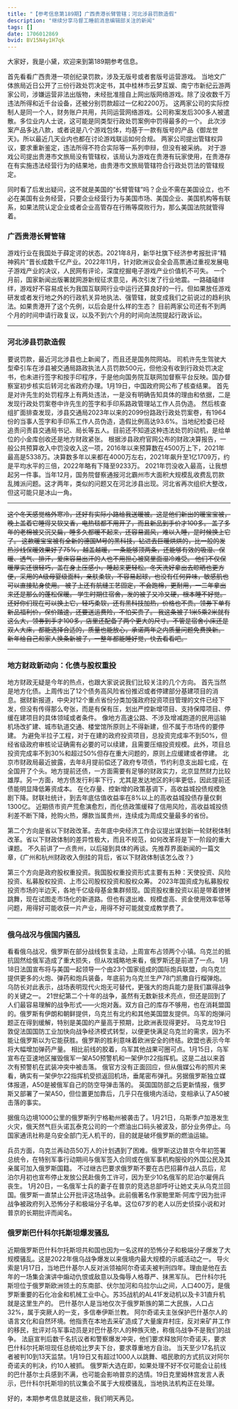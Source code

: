 ```yaml
---
title: "【参考信息第189期】广西贵港长臂管辖；河北涉县罚款造假"
description: "继续分享马督工睡前消息编辑部关注的新闻"
tags: []
date: 1706012869
bvid: BV15N4y1H7qk
---
```

大家好，我是小黛，欢迎来到第189期参考信息。

首先看看广西贵港一项创纪录罚款，涉及无版号或者套版号运营游戏。
当地文广体旅局近日公开了三份行政处罚决定书，其中桂林市云梦互娱、南宁市新纪云游两家公司，涉嫌运营非法出版物，未经批准擅自上网出版网络游戏。除了没收数千万违法所得和近千台设备，还被分别罚款超过一亿和2200万。
这两家公司的实际控制人是同一个人，财务账户共用，共同运营网络游戏。公司称案发后300多人被遣散。多位业内人士说，这可能是同类型行政处罚案例中罚得最多的一个。
此次涉案产品多达八款，或者说是八个游戏包体，均基于一款有版号的产品《御龙世天》。所以最近几天业内也都在讨论游戏联运如何合规。
两家公司提出管辖权异议，要求重新鉴定，违法所得不符合实际等一系列申辩，但没有被采纳。
对于游戏公司提出贵港市文旅局没有管辖权，该局认为游戏在贵港有玩家使用，在贵港存在有实施违法经营行为的结果地，由贵港市文旅局管辖符合行政处罚法的管辖规定。

同时看了后发出疑问，这不就是美国的“长臂管辖”吗？企业不需在美国设立，也不必在美国有业务经营，只要企业经营行为与美国市场、美国企业、美国机构等有联系，如果法院认定企业或者企业高管存在行贿等腐败行为，那么美国法院就管得着。

### 广西贵港长臂管辖

游戏行业在我国处于薛定谔的状态。2021年8月，新华社旗下经济参考报批评“精神鸦片”晋长成数千亿产业。2022年11月，针对欧洲议会全会高票通过重视发展电子游戏产业的决议，人民网有评论，深度挖掘电子游戏产业价值机不可失。
一个月前，国家新闻出版署就网游新规征求意见，再次引发了行业地震。一路磕磕绊绊，游戏好不容易成长为我国互联网行业中运行还算良好的一行。但如果放任游戏研发或者发行地之外的行政机关异地执法、强管辖，就变成我们之前说过的趋利执法。如果贵港开了这个先例，以后会是什么样的生态？
目前两家公司还有不到两个月的时间申请行政复议，以及不到六个月的时间向法院提起行政诉讼。

---

### 河北涉县罚款造假

要说罚款，最近河北涉县也上新闻了，而且还是国务院网站。
司机许先生驾驶大型牵引车在涉县被交通局路政执法人员罚款500元，但他没有收到行政处罚决定书，也未进行签字和按手印程序，于是他向国务院互联网加督察平台反映。国办督察室初步核实后转河北省政府办理。1月19日，中国政府网公布了核查结果。
首先是对许先生的处罚程序上有两处违法，一是没有明确告知具体的理由和依据，二是发现行政处罚案卷中许先生的签字和手印系路政管理站工作人员伪造。
然后核查组扩面排查发现，涉县交通局2023年以来的2099份路政行政处罚案卷，有1964份的当事人签字和手印系工作人员伪造，造假比例高达93.6%。当地纪检委已经追责问责县交通局书记、局长等五人。目前还不知道这种违法处罚的动机，是给单位的小金库创收还是地方财政紧张。
根据涉县政府官网公布的财政决算报告，一般公共预算收入中罚没收入这一项，2016年以来预算数在4500万上下，2021年最高是5338万。决算数多年以来都在4000万左右，2021年飙升至1亿1709万，约是平均水平的三倍，2022年略有下降至9233万。
2021年罚没收入最高，让我想起另一件事。当年12月，国务院督察通报河北霸州市大面积大规模乱收费乱罚款乱摊派问题。这才两年，类似的问题又在河北涉县出现。河北省再次组织大整改，但这可能只是冰山一角。

---

<strike>这个冬天感觉格外寒冷，还好有实际小路给我送暖被。这是他们新出的暖宝宝被，晚上盖着它睡得又软又香，电热毯都不用开了，而且新品到手价才100多。
盖了多年的老棉被又沉又扁，睡多久都暖不起来，还容易漏风，难以入睡，是时候换上它了。
这款暖宝宝被有全新的德国M号的黑科技，钻进去巨暖烘烘的，比一般的发热沙线保暖效果好了75%，越盖越暖，一条能够顶两条，还能够有效的吸湿、保暖、透气、排汗，爱床容易出汗的人也不用担心被窝里面湿冷难受。
他们不仅保暖厚实还很轻巧，盖在身上压感小，睡起来更轻松。冬天洗好拿出去晾晒也更方便，采用的A级母婴级面料，亲肤柔软，不容易起球，也没有任何异味，敏感肌也可以直接贴身使用。
被子上还有航缝工艺固定，不会跑棉，更耐用，一二年拿出来还是那么的蓬松保暖。
学生时期住宿舍，发的被子又冷又硬，根本睡不好觉。还好你们现在可以换上它，轻巧柔软，还有黑科技加热，价格也不贵。领券下单有新品福利价，保价踏速，还要送运费险，不怕买贵了。
我这条被子1米5乘2米就有这么大，领券到手才100多，店里还配备了两个更大的尺寸。不管是宿舍小床还是双人大床，都能选择合适的，质量也能放心，承诺两年之内质量问题免费换新。
新年给自己和家人换条新被子，一整年都能睡好觉，快去看看吧。</strike>

---

### 地方财政新动向：化债与股权重投

地方财政无疑是今年的热点，也跟大家说说我们比较关注的几个方向。
首先当然是地方化债。上周传出了12个债务高风险省份推迟或者停建部分基建项目的消息。据财新报道，中央对12个重点省份分类加强政府投资项目管理的文件已经下发，但没有传得那么夸张，而是有保有压，划出严控新增项目、支持保障项目、停缓在建项目的具体领域或者条件。
像地方高速公路、不涉及增减跑道的民用运输机场改扩建、城市轨道交通、楼堂馆所原则上不得新建，但不属于市场传的要停建。
为避免半拉子工程，对于在建的政府投资项目，总投资完成率不到50%，但经省级政府审核论证确需有必要的可以续建，且需要压缩投资规模。此外，项目总投资完成率不到30%和超过50%但存在重大问题的，原则上应缓建或者停建。
北京市财政局最近披露，去年8月提前偿还了政府专项债，节约利息支出超七成，在全国开了个头。地方提前还债，一方面需要有足够的财政实力，北京显然财力比较雄厚。另一方面，地方债发行利率下行，尤其是发达地区的利率更低，因此提前还债能明显降低筹资成本。
在化存量、控新增的政策基调下，高收益城投债规模急剧下降。财联社统计，到去年底估值收益率在8%以上的高收益城投债存量仅剩1300亿。
近期债市资产荒愈演愈烈，而化债政策缓释了信用风险，高收益城投债利差不断下降，抢购火热，爆款当属贵州，连续成为周成交量最多的省份。

第二个方向是省以下财政改革。去年底中央经济工作会议提出谋划新一轮财税体制改革。省以下财政体制的差异性极大，而且不规范，如何改革将是下一阶段的重大课题。
不久前讲了一点贵州，以后碰到具体的再谈。先推荐界面新闻的一篇文章，《广州和杭州财政收入倒挂的背后，省以下财政体制该怎么改？》

第三个方向是政府股权重投资。我国股权重投资形式主要有五种：天使投资、风险投资、私募股权投资、上市公司股权投资和股权众筹。
2023年国资成为私募股权投资市场的半边天，各地千亿级母基金集群频现。国资股权重投资以前是带着镣铐跳舞，现在试图走市场化的新道路。但也有退出难、规模虚高、资金使用效率低等问题，用得好可能收获一片产业，用得不好可能就变成教学费了。

---

### 俄乌战况与俄国内骚乱

看看俄乌战况，俄罗斯在部分战线恢复主动，上周宣布占领两个小镇。乌克兰的抵抗固然给俄军造成了重大损失，但从攻城略地来看，俄罗斯还是前进了一点。
1月18日法国宣布将与美国一起领导一个由23个国家组成的国际炮兵联盟，向乌克兰提供更多的火炮、弹药和炮兵装备，年底前为乌克兰生产78门凯撒自行榴弹炮。
乌防长对此表示，战场表明现代火炮无可替代，更强大的炮兵能力是我们赢得战争的关键之一。
21世纪第二个十年的战争，虽然有无数新技术亮点，但还是回到了人们最容易理解的战争形式——火炮对轰。双方自己的库存不够用，也在消耗盟国的。俄罗斯有伊朗和朝鲜提供，乌克兰有北约和其他美国盟友提供。乌军的炮弹问题正在得到缓解，特别是美国的产量高于预期，比欧洲表现得更好。
马克龙19日敦促法国国防工业加快向战争经济模式转型，以便更快满足乌克兰的需求，因为不能让俄罗斯以为它能获胜。俄罗斯的胜利意味着欧洲安全的终结。欧盟也表示今年将大幅增加弹药产量。
相比前线的胶着，乌军其他战果可圈可点。1月15日，乌军宣布在亚速地区摧毁俄军一架A50预警机和一架伊尔22指挥机。这是二战以来首次有预警机在武装冲突中被击落。
俄官方没有正面回应，但从俄媒公布的照片来看，确实有一架伊尔22指挥机受损返回机场，垂尾密布弹孔。另据俄罗斯独立媒体报道，A50是被俄军自己的防空导弹击落的。
英国国防部之后更新情报，俄罗斯又部署了一架A50，但位置更加靠后，几乎只在俄境内活动，变相承认了A50被击落的事实。

据俄乌边境1000公里的俄罗斯列宁格勒州被袭击了。1月21日，乌斯季卢加港发生火灾，俄天然气巨头诺瓦泰克公司的一个燃油出口码头被波及，部分业务停止。乌国家通讯社称是乌安全部门无人机干的，目的就是破坏俄罗斯的燃油运输。

兵员方面，乌克兰再动员50万人的计划遇到了困难。俄罗斯这边普京今年初签署总统令，在特别军事行动期间与俄军签入合同或在俄军事机构服役的外国公民及其亲属可加入俄罗斯国籍。
不过继古巴要求俄罗斯不要在古巴招募作战人员后，尼泊尔月初也宣布停止发放公民赴俄务工许可，因为至少10名俄军的尼泊尔雇佣兵丧生。
1月20日，一名俄军士兵的妻子在普京的竞选总部呼吁让她丈夫从乌克兰回国。俄罗斯一直禁止公开批评这场战争。此前俄著名作家鲍里斯·阿库宁因为批评战争被政府列入恐怖分子和极端分子名单。这位67岁的老人以历史侦探小说和对普京的长期批评而闻名。

### 俄罗斯巴什科尔托斯坦爆发骚乱

近期俄罗斯巴什科尔托斯坦共和国也因为一名这样的恐怖分子和极端分子爆发了大规模骚乱。这是2022年俄乌战争爆发以来俄境内最大规模的示威活动之一。
导火索是1月17日，当地巴什基尔人反对派领袖阿尔奇诺夫被判刑四年。理由是他在去年的一场集会演讲中煽动仇恨或敌意以及侮辱人格尊严、抹黑军队。
巴什科尔托斯坦位于俄罗斯欧洲领土的东南部、伏尔加河和乌拉尔山之间，人口400万，是俄罗斯重要的石化冶金和机械工业中心。苏35战机的AL41F发动机以及卡31直升机就是这里生产的。
巴什基尔人是当地仅次于俄罗斯族的第二大民族，人口占32%，属于突厥人的一支，多信奉伊斯兰教。
阿尔奇诺夫主张保护巴什基尔人的语言文化和自然环境。他指责在本地去采矿造成了大量废弃村庄，反对来矿井工作的移民，批评对乌军事动员是对巴什基尔人的种族灭绝，称俄乌战争不是我们的战争。
法庭宣判后数千名抗议者和警察爆发冲突，他们要求释放阿尔奇诺夫，要求巴什科尔托斯坦现任总统哈比罗夫下台，要求尊重地方自治。
当天至少17名抗议者被判10到13天监禁。1月19日又有超过1000人以跳舞、唱民歌的方式抗议对阿尔奇诺夫的判决，约10人被抓。
俄罗斯大选在即，如果处理不好不仅可能会让前线的巴什基尔士兵感到不满，也可能会影响普京的选情。19日克里姆林宫发言人表示，巴什科尔托斯坦的抗议集会不属于大规模骚乱，当地执法机构正在处理。

好的，本期参考信息就是这些，我们明天再见。

